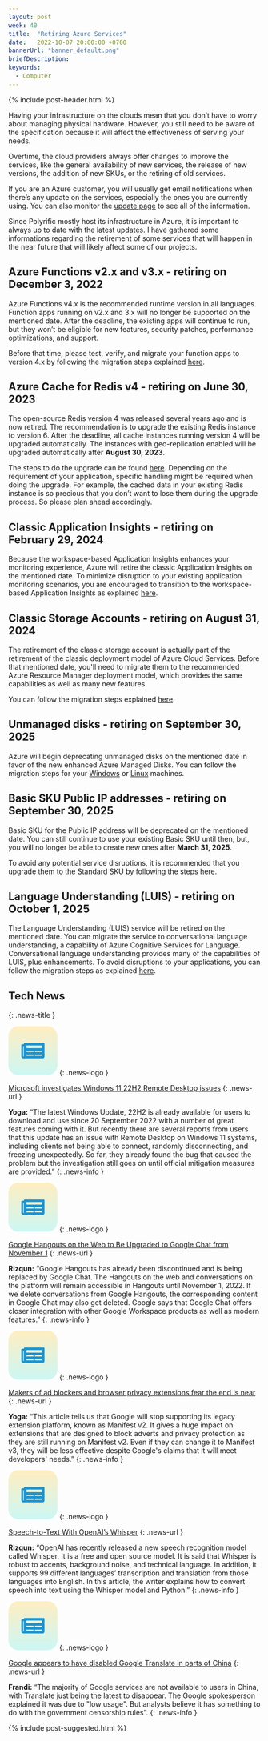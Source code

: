 ```yaml
---
layout: post
week: 40
title:  "Retiring Azure Services"
date:   2022-10-07 20:00:00 +0700
bannerUrl: "banner_default.png"
briefDescription: 
keywords:
  - Computer
---
```


{% include post-header.html %}

Having your infrastructure on the clouds mean that you don’t have to worry about managing physical hardware. However, you still need to be aware of the specification because it will affect the effectiveness of serving your needs.

Overtime, the cloud providers always offer changes to improve the services, like the general availability of new services, the release of new versions, the addition of new SKUs, or the retiring of old services.

If you are an Azure customer, you will usually get email notifications when there’s any update on the services, especially the ones you are currently using. You can also monitor the [update page](https://azure.microsoft.com/en-us/updates) to see all of the information.

Since Polyrific mostly host its infrastructure in Azure, it is important to always up to date with the latest updates. I have gathered some informations regarding the retirement of some services that will happen in the near future that will likely affect some of our projects.

## Azure Functions v2.x and v3.x - retiring on December 3, 2022

Azure Functions v4.x is the recommended runtime version in all languages. Function apps running on v2.x and 3.x will no longer be supported on the mentioned date. After the deadline, the existing apps will continue to run, but they won’t be eligible for new features, security patches, performance optimizations, and support.

Before that time, please test, verify, and migrate your function apps to version 4.x by following the migration steps explained [here](https://learn.microsoft.com/en-us/azure/azure-functions/functions-versions?tabs=azure-cli%2Cwindows%2Cin-process%2Cv4&pivots=programming-language-csharp#migrating-from-3x-to-4x).

## Azure Cache for Redis v4 - retiring on June 30, 2023

The open-source Redis version 4 was released several years ago and is now retired. The recommendation is to upgrade the existing Redis instance to version 6. After the deadline, all cache instances running version 4 will be upgraded automatically. The instances with geo-replication enabled will be upgraded automatically after **August 30, 2023**.

The steps to do the upgrade can be found [here](https://learn.microsoft.com/en-us/azure/azure-cache-for-redis/cache-how-to-upgrade). Depending on the requirement of your application, specific handling might be required when doing the upgrade. For example, the cached data in your existing Redis instance is so precious that you don’t want to lose them during the upgrade process. So please plan ahead accordingly.

## Classic Application Insights - retiring on February 29, 2024

Because the workspace-based Application Insights enhances your monitoring experience, Azure will retire the classic Application Insights on the mentioned date. To minimize disruption to your existing application monitoring scenarios, you are encouraged to transition to the workspace-based Application Insights as explained [here](https://learn.microsoft.com/en-us/azure/azure-monitor/app/convert-classic-resource). 

## Classic Storage Accounts - retiring on August 31, 2024

The retirement of the classic storage account is actually part of the retirement of the classic deployment model of Azure Cloud Services. Before that mentioned date, you'll need to migrate them to the recommended Azure Resource Manager deployment model, which provides the same capabilities as well as many new features.

You can follow the migration steps explained [here](https://learn.microsoft.com/en-us/azure/virtual-machines/migration-classic-resource-manager-overview#migration-of-storage-accounts).

## Unmanaged disks - retiring on September 30, 2025

Azure will begin deprecating unmanaged disks on the mentioned date in favor of the new enhanced Azure Managed Disks. You can follow the migration steps for your [Windows](https://learn.microsoft.com/en-us/azure/virtual-machines/windows/convert-unmanaged-to-managed-disks) or [Linux](https://learn.microsoft.com/en-us/azure/virtual-machines/linux/convert-unmanaged-to-managed-disks) machines.

## Basic SKU Public IP addresses - retiring on September 30, 2025

Basic SKU for the Public IP address will be deprecated on the mentioned date. You can still continue to use your existing Basic SKU until then, but, you will no longer be able to create new ones after **March 31, 2025**.

To avoid any potential service disruptions, it is recommended that you upgrade them to the Standard SKU by following the steps [here](https://learn.microsoft.com/en-us/azure/virtual-network/ip-services/public-ip-upgrade-portal).

## Language Understanding (LUIS) - retiring on October 1, 2025

The Language Understanding (LUIS) service will be retired on the mentioned date. You can migrate the service to conversational language understanding, a capability of Azure Cognitive Services for Language. Conversational language understanding provides many of the capabilities of LUIS, plus enhancements. To avoid disruptions to your applications, you can follow the migration steps as explained [here](https://learn.microsoft.com/en-us/azure/cognitive-services/language-service/conversational-language-understanding/how-to/migrate-from-luis?tabs=luis-portal). 

## Tech News
{: .news-title }

![memo](/assets/images/tech-news.svg)
{: .news-logo }

[Microsoft investigates Windows 11 22H2 Remote Desktop issues](https://www.bleepingcomputer.com/news/microsoft/microsoft-investigates-windows-11-22h2-remote-desktop-issues/)
{: .news-url }

__Yoga:__ “The latest Windows Update, 22H2 is already available for users to download and use since 20 September 2022 with a number of great features coming with it. But recently there are several reports from users that this update has an issue with Remote Desktop on Windows 11 systems, including clients not being able to connect, randomly disconnecting, and freezing unexpectedly. So far, they already found the bug that caused the problem but the investigation still goes on until official mitigation measures are provided.”
{: .news-info }

![memo](/assets/images/tech-news.svg)
{: .news-logo }

[Google Hangouts on the Web to Be Upgraded to Google Chat from November 1](https://gadgets360.com/apps/news/hangouts-web-upgrade-google-chat-from-november-1-transfer-conversations-3310655)
{: .news-url }

__Rizqun:__ “Google Hangouts has already been discontinued and is being replaced by Google Chat. The Hangouts on the web and conversations on the platform will remain accessible in Hangouts until November 1, 2022. If we delete conversations from Google Hangouts, the corresponding content in Google Chat may also get deleted. Google says that Google Chat offers closer integration with other Google Workspace products as well as modern features.”
{: .news-info }

![memo](/assets/images/tech-news.svg)
{: .news-logo }

[Makers of ad blockers and browser privacy extensions fear the end is near](https://www.theregister.com/2022/06/08/google_blocking_privacy_manifest/)
{: .news-url }

__Yoga:__ “This article tells us that Google will stop supporting its legacy extension platform, known as Manifest v2. It gives a huge impact on extensions that are designed to block adverts and privacy protection as they are still running on Manifest v2. Even if they can change it to Manifest v3, they will be less effective despite Google's claims that it will meet developers' needs.”
{: .news-info }

![memo](/assets/images/tech-news.svg)
{: .news-logo }

[Speech-to-Text With OpenAI’s Whisper](https://towardsdatascience.com/speech-to-text-with-openais-whisper-53d5cea9005e)
{: .news-url }

__Rizqun:__ “OpenAI has recently released a new speech recognition model called Whisper. It is a free and open source model. It is said that Whisper is robust to accents, background noise, and technical language. In addition, it supports 99 different languages’ transcription and translation from those languages into English. In this article, the writer explains how to convert speech into text using the Whisper model and Python.”
{: .news-info }

![memo](/assets/images/tech-news.svg)
{: .news-logo }

[Google appears to have disabled Google Translate in parts of China](https://techcrunch.com/2022/09/30/google-appears-to-have-disabled-google-translate-in-parts-of-china/)
{: .news-url }

__Frandi:__ “The majority of Google services are not available to users in China, with Translate just being the latest to disappear. The Google spokesperson explained it was due to "low usage". But analysts believe it has something to do with the government censorship rules”.
{: .news-info }

{% include post-suggested.html %}